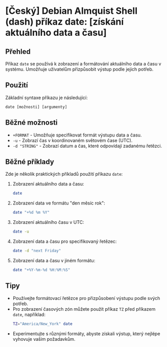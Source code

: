 # [Český] Debian Almquist Shell (dash) příkaz date: [získání aktuálního data a času]

## Přehled
Příkaz `date` se používá k zobrazení a formátování aktuálního data a času v systému. Umožňuje uživatelům přizpůsobit výstup podle jejich potřeb.

## Použití
Základní syntaxe příkazu je následující:

```
date [možnosti] [argumenty]
```

## Běžné možnosti
- `+FORMAT` - Umožňuje specifikovat formát výstupu data a času.
- `-u` - Zobrazí čas v koordinovaném světovém čase (UTC).
- `-d "STRING"` - Zobrazí datum a čas, které odpovídají zadanému řetězci.

## Běžné příklady
Zde je několik praktických příkladů použití příkazu `date`:

1. Zobrazení aktuálního data a času:
   ```sh
   date
   ```

2. Zobrazení data ve formátu "den měsíc rok":
   ```sh
   date "+%d %m %Y"
   ```

3. Zobrazení aktuálního času v UTC:
   ```sh
   date -u
   ```

4. Zobrazení data a času pro specifikovaný řetězec:
   ```sh
   date -d "next Friday"
   ```

5. Zobrazení data a času v jiném formátu:
   ```sh
   date "+%Y-%m-%d %H:%M:%S"
   ```

## Tipy
- Používejte formátovací řetězce pro přizpůsobení výstupu podle svých potřeb.
- Pro zobrazení časových zón můžete použít příkaz `TZ` před příkazem `date`, například:
  ```sh
  TZ="America/New_York" date
  ```
- Experimentujte s různými formáty, abyste získali výstup, který nejlépe vyhovuje vašim požadavkům.